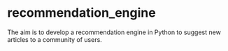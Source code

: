 # recommendation_engine
The aim is to develop a recommendation engine in Python to suggest new articles to a community of users.
